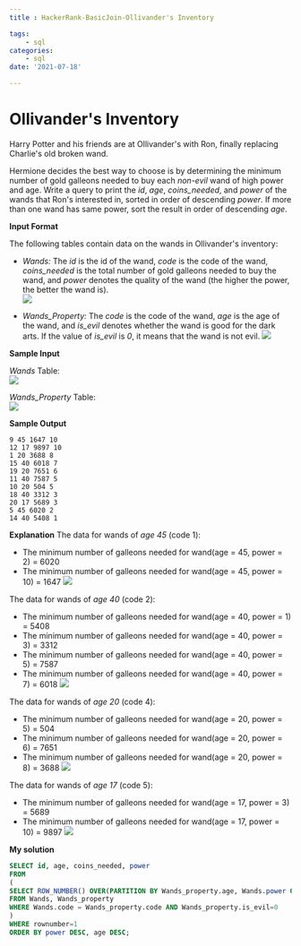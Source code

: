 ```yaml
---
title : HackerRank-BasicJoin-Ollivander's Inventory

tags:
    - sql
categories:
    - sql 
date: '2021-07-18'

---
```


# Ollivander's Inventory



Harry Potter and his friends are at Ollivander's with Ron, finally replacing Charlie's old broken wand.

Hermione decides the best way to choose is by determining the minimum number of gold galleons needed to buy each  _non-evil_  wand of high power and age. Write a query to print the  _id_,  _age_,  _coins_needed_, and  _power_  of the wands that Ron's interested in, sorted in order of descending  _power_. If more than one wand has same power, sort the result in order of descending  _age_.

**Input Format**

The following tables contain data on the wands in Ollivander's inventory:

-   _Wands:_  The  _id_  is the id of the wand,  _code_  is the code of the wand,  _coins_needed_  is the total number of gold galleons needed to buy the wand, and  _power_  denotes the quality of the wand (the higher the power, the better the wand is).  
![](https://s3.amazonaws.com/hr-challenge-images/19502/1458538092-b2a8163a74-ScreenShot2016-03-08at12.13.39AM.png)
    
-   _Wands_Property:_  The  _code_  is the code of the wand,  _age_  is the age of the wand, and  _is_evil_  denotes whether the wand is good for the dark arts. If the value of  _is_evil_  is  _0_, it means that the wand is not evil. 
![](https://s3.amazonaws.com/hr-challenge-images/19502/1458538221-18c4092b7d-ScreenShot2016-03-08at12.13.53AM.png)


**Sample Input**

_Wands_  Table:  
![](https://s3.amazonaws.com/hr-challenge-images/19502/1458538559-51bf29644e-ScreenShot2016-03-21at10.34.41AM.png)  

_Wands_Property_  Table:  
![](https://s3.amazonaws.com/hr-challenge-images/19502/1458538583-fd514566f9-ScreenShot2016-03-21at10.34.28AM.png)

**Sample Output**

```
9 45 1647 10
12 17 9897 10
1 20 3688 8
15 40 6018 7
19 20 7651 6
11 40 7587 5
10 20 504 5
18 40 3312 3
20 17 5689 3
5 45 6020 2
14 40 5408 1
```

**Explanation**
The data for wands of  _age 45_  (code 1):  
-   The minimum number of galleons needed for wand(age = 45, power = 2) = 6020
-   The minimum number of galleons needed for
wand(age = 45, power = 10) = 1647
![](https://s3.amazonaws.com/hr-challenge-images/19502/1458539700-2f319702ab-ScreenShot2016-03-21at11.23.06AM.png)


The data for wands of  _age 40_  (code 2):  
-   The minimum number of galleons needed for
wand(age = 40, power = 1) = 5408
-   The minimum number of galleons needed for
wand(age = 40, power = 3) = 3312
-   The minimum number of galleons needed for
wand(age = 40, power = 5) = 7587
-   The minimum number of galleons needed for
wand(age = 40, power = 7) = 6018
![](https://s3.amazonaws.com/hr-challenge-images/19502/1458539909-ab79f7ff95-ScreenShot2016-03-21at11.23.14AM.png)



The data for wands of  _age 20_  (code 4):  
-   The minimum number of galleons needed for
wand(age = 20, power = 5) = 504
-   The minimum number of galleons needed for
wand(age = 20, power = 6) = 7651
-   The minimum number of galleons needed for
wand(age = 20, power = 8) = 3688
![](https://s3.amazonaws.com/hr-challenge-images/19502/1458540035-d950b9c900-ScreenShot2016-03-21at11.23.25AM.png)



The data for wands of  _age 17_  (code 5): 
-   The minimum number of galleons needed for
wand(age = 17, power = 3) = 5689
-   The minimum number of galleons needed for
wand(age = 17, power = 10) = 9897
![](https://s3.amazonaws.com/hr-challenge-images/19502/1458540132-79fd7b916b-ScreenShot2016-03-21at11.23.34AM.png)



**My solution**

```sql
SELECT id, age, coins_needed, power
FROM
(
SELECT ROW_NUMBER() OVER(PARTITION BY Wands_property.age, Wands.power ORDER BY Wands.coins_needed) AS rownumber, Wands.id, Wands_property.age, Wands.coins_needed, Wands.power
FROM Wands, Wands_property
WHERE Wands.code = Wands_property.code AND Wands_property.is_evil=0
)
WHERE rownumber=1
ORDER BY power DESC, age DESC;
```


